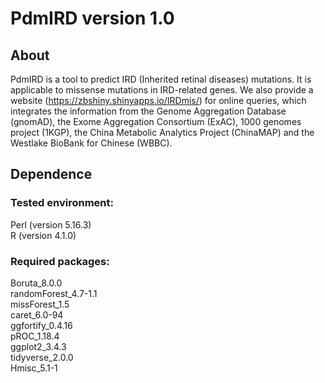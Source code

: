 # PdmIRD version 1.0 #
## About

PdmIRD is a tool to predict IRD (Inherited retinal diseases) mutations. It is applicable to missense mutations in IRD-related genes. We also provide a website (https://zbshiny.shinyapps.io/IRDmis/) for online queries, which integrates the information from the Genome Aggregation Database (gnomAD), the Exome Aggregation Consortium (ExAC), 1000 genomes project (1KGP), the China Metabolic Analytics Project (ChinaMAP) and the Westlake BioBank for Chinese (WBBC).

## Dependence
### Tested environment:
Perl (version 5.16.3)  
R (version 4.1.0)  
### Required packages:
Boruta_8.0.0         
randomForest_4.7-1.1  
missForest_1.5        
caret_6.0-94          
ggfortify_0.4.16   
pROC_1.18.4   
ggplot2_3.4.3   
tidyverse_2.0.0   
Hmisc_5.1-1         
